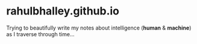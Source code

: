 # rahulbhalley.github.io
Trying to beautifully write my notes about intelligence (**human** & **machine**) as I traverse through time...
